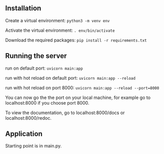 ## Installation

Create a virtual environment:
`python3 -m venv env`

Activate the virtual environment:
`. env/bin/activate`

Download the required packages:
`pip install -r requirements.txt`

## Running the server

run on default port: `uvicorn main:app`

run with hot reload on default port: `uvicorn main:app --reload`

run with hot reload on port 8000: `uvicorn main:app --reload --port=8000`

You can now go the the port on your local machine, for example go to localhost:8000 if you choose port 8000.

To view the documentation, go to localhost:8000/docs or localhost:8000/redoc.

## Application

Starting point is in main.py.
